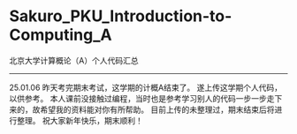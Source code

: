 # Sakuro_PKU_Introduction-to-Computing_A
北京大学计算概论（A）个人代码汇总

--------
25.01.06
昨天考完期末考试，这学期的计概A结束了。
遂上传这学期个人代码，以供参考。
本人课前没接触过编程，当时也是参考学习别人的代码一步一步走下来的，故希望我的资料能对你有所帮助。
目前上传的未整理过，期末结束后将进行整理。
祝大家新年快乐，期末顺利！

